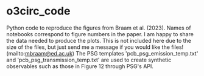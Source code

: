 # o3circ_code
Python code to reproduce the figures from Braam et al. (2023). Names of notebooks correspond to figure numbers in the paper. 
I am happy to share the data needed to produce the plots. This is not included here due to the size of the files, but just send me a message if you would like the files! (mailto:mbraam@ed.ac.uk) 
The PSG templates 'pcb_psg_emission_temp.txt' and 'pcb_psg_transmission_temp.txt' are used to create synthetic observables such as those in Figure 12 through PSG's API. 
